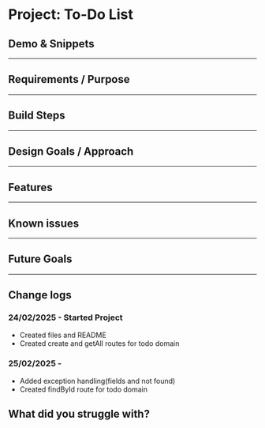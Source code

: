 # Project: To-Do List

## Demo & Snippets

---

## Requirements / Purpose

---

## Build Steps

---

## Design Goals / Approach

---

## Features

---

## Known issues

---

## Future Goals

---

## Change logs

### 24/02/2025 - Started Project

- Created files and README
- Created create and getAll routes for todo domain

### 25/02/2025 -

- Added exception handling(fields and not found)
- Created findById route for todo domain

## What did you struggle with?
